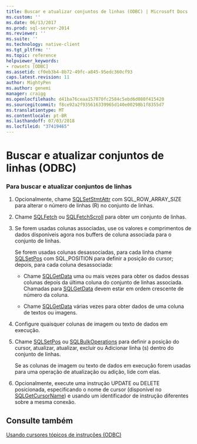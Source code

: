 ```yaml
---
title: Buscar e atualizar conjuntos de linhas (ODBC) | Microsoft Docs
ms.custom: ''
ms.date: 06/13/2017
ms.prod: sql-server-2014
ms.reviewer: ''
ms.suite: ''
ms.technology: native-client
ms.tgt_pltfrm: ''
ms.topic: reference
helpviewer_keywords:
- rowsets [ODBC]
ms.assetid: cf0eb3b4-8b72-49fc-a845-95edc360cf93
caps.latest.revision: 11
author: MightyPen
ms.author: genemi
manager: craigg
ms.openlocfilehash: d41ba76ceaa157070fc2584c5ebd6d080f415420
ms.sourcegitcommit: f8ce92a2f935616339965d140e00298b1f8355d7
ms.translationtype: MT
ms.contentlocale: pt-BR
ms.lasthandoff: 07/03/2018
ms.locfileid: "37419465"
---
```

# <a name="fetch-and-update-rowsets-odbc"></a>Buscar e atualizar conjuntos de linhas (ODBC)
    
### <a name="to-fetch-and-update-rowsets"></a>Para buscar e atualizar conjuntos de linhas  
  
1.  Opcionalmente, chame [SQLSetStmtAttr](../../native-client-odbc-api/sqlsetstmtattr.md) com SQL_ROW_ARRAY_SIZE para alterar o número de linhas (R) no conjunto de linhas.  
  
2.  Chame [SQLFetch](http://go.microsoft.com/fwlink/?LinkId=58401) ou [SQLFetchScroll](../../native-client-odbc-api/sqlfetchscroll.md) para obter um conjunto de linhas.  
  
3.  Se forem usadas colunas associadas, use os valores e comprimentos de dados disponíveis agora nos buffers de coluna associada para o conjunto de linhas.  
  
     Se forem usadas colunas desassociadas, para cada linha chame [SQLSetPos](http://go.microsoft.com/fwlink/?LinkId=58407) com SQL_POSITION para definir a posição do cursor; depois, para cada coluna desassociada:  
  
    -   Chame [SQLGetData](../../native-client-odbc-api/sqlgetdata.md) uma ou mais vezes para obter os dados dessas colunas depois da última coluna do conjunto de linhas associada. Chamadas para [SQLGetData](../../native-client-odbc-api/sqlgetdata.md) devem estar em ordem crescente de número da coluna.  
  
    -   Chame [SQLGetData](../../native-client-odbc-api/sqlgetdata.md) várias vezes para obter dados de uma coluna de textos ou imagens.  
  
4.  Configure quaisquer colunas de imagem ou texto de dados em execução.  
  
5.  Chame [SQLSetPos](http://go.microsoft.com/fwlink/?LinkId=58407) ou [SQLBulkOperations](http://go.microsoft.com/fwlink/?LinkId=58398) para definir a posição do cursor, atualizar, atualizar, excluir ou Adicionar linha (s) dentro do conjunto de linhas.  
  
     Se as colunas de imagem ou texto de dados em execução forem usadas para uma operação de atualização ou adição, lide com elas.  
  
6.  Opcionalmente, execute uma instrução UPDATE ou DELETE posicionada, especificando o nome de cursor (disponível no [SQLGetCursorName](../../native-client-odbc-api/sqlgetcursorname.md)) e usando um identificador de instrução diferentes sobre a mesma conexão.  
  
## <a name="see-also"></a>Consulte também  
 [Usando cursores tópicos de instruções &#40;ODBC&#41;](using-cursors-how-to-topics-odbc.md)  
  
  
